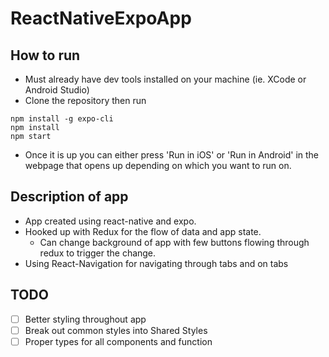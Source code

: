 # ReactNativeExpoApp
## How to run
- Must already have dev tools installed on your machine (ie. XCode or Android Studio)
- Clone the repository then run
```
npm install -g expo-cli
npm install
npm start
```
- Once it is up you can either press 'Run in iOS' or 'Run in Android' in the webpage that opens up depending on which you want to run on.

## Description of app

- App created using react-native and expo.
- Hooked up with Redux for the flow of data and app state.
  - Can change background of app with few buttons flowing through redux to trigger the change.
- Using React-Navigation for navigating through tabs and on tabs

## TODO

- [ ] Better styling throughout app
- [ ] Break out common styles into Shared Styles
- [ ] Proper types for all components and function
